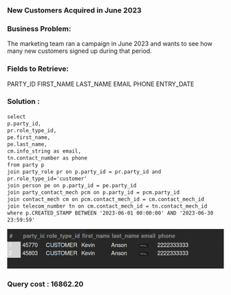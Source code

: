 ### New Customers Acquired in June 2023

### Business Problem:
The marketing team ran a campaign in June 2023 and wants to see how many new customers signed up during that period.

### Fields to Retrieve:

PARTY_ID
FIRST_NAME
LAST_NAME
EMAIL
PHONE
ENTRY_DATE

### Solution :

```
select
p.party_id,
pr.role_type_id,
pe.first_name,
pe.last_name,
cm.info_string as email,
tn.contact_number as phone
from party p
join party_role pr on p.party_id = pr.party_id and pr.role_type_id='customer'
join person pe on p.party_id = pe.party_id
join party_contact_mech pcm on p.party_id = pcm.party_id
join contact_mech cm on pcm.contact_mech_id = cm.contact_mech_id
join telecom_number tn on cm.contact_mech_id = tn.contact_mech_id
where p.CREATED_STAMP BETWEEN '2023-06-01 00:00:00' AND '2023-06-30 23:59:59'
```

![alt text](<Screenshot from 2025-04-03 09-59-27.png>)

### Query cost : 16862.20
